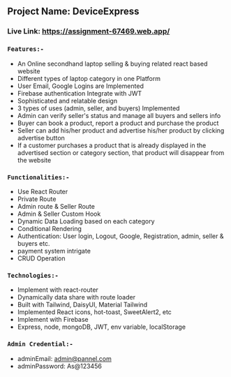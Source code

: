 ## Project Name: DeviceExpress

### Live Link: https://assignment-67469.web.app/

### `Features:-`

- An Online secondhand laptop selling & buying related react based website
- Different types of laptop category in one Platform
- User Email, Google Logins are Implemented
- Firebase authentication Integrate with JWT
- Sophisticated and relatable design
- 3 types of uses (admin, seller, and buyers) Implemented
- Admin can verify seller's status and manage all buyers and sellers info
- Buyer can book a product, report a product and purchase the product
- Seller can add his/her product and advertise his/her product by clicking advertise button
- If a customer purchases a product that is already displayed in the advertised section or category section, that product will disappear from the website
### `Functionalities:-`

- Use React Router
- Private Route
- Admin route & Seller Route
- Admin & Seller Custom Hook
- Dynamic Data Loading based on each category
- Conditional Rendering
- Authentication: User login, Logout, Google, Registration, admin, seller & buyers etc.
- payment system intrigate
- CRUD Operation

### `Technologies:-`

- Implement with react-router
- Dynamically data share with route loader
- Built with Tailwind, DaisyUI, Material Tailwind
- Implemented React icons, hot-toast, SweetAlert2, etc
- Implement with Firebase
- Express, node, mongoDB, JWT, env variable, localStorage


### `Admin Credential:-` 
- adminEmail: admin@pannel.com
- adminPassword: As@123456